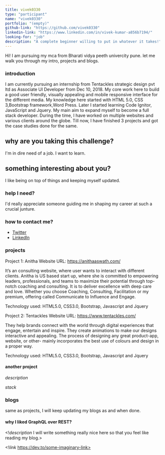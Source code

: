 ```yaml
---
title: vivek0330
type: "participant"
name: "vivek0330"
portfolio: "(empty)"
github-link: "https://github.com/vivek0330"
linkedin-link: "https://www.linkedin.com/in/vivek-kumar-a856b7194/"
looking-for: "job"
description: "A complete beginner willing to put in whatever it takes!"
---
```


Hi! I am pursuing my mca from Bharati vidya peeth univercity pune. let me walk you through my intro, projects and blogs.

### introduction

I am currently pursuing an internship from Tentackles strategic design pvt ltd as Associate UI Developer from Dec 10, 2018. My core work here to build a good user friendly, visually appealing and mobile responsive interface for the different media. My knowledge here started with HTML 5.0, CSS 3,Bootstrap framework,Word Press. Later I started learning Code Ignitor, JavaScript and Jquery. My main aim to expand myself to become a full stack developer.
During the time, I have worked on multiple websites and various clients around the globe. Till now, I have finished 3 projects and got the case studies done for the same.

## why are you taking this challenge?

I'm in dire need of a job.
I want to learn.

## something interesting about you?

I like being on top of things and keeping myself updated.

### help I need?

I'd really appreciate someone guiding me in shaping my career at such a crucial junture.

### how to contact me?

- [Twitter](https://twitter.com/home?lang=en)
- [LinkedIn](https://www.linkedin.com/in/vivek-kumar-a856b7194/)

### projects

Project 1: Anitha Website
URL: https://anithaaswath.com/

It’s an consulting website, where user wants to interact with different clients. Anitha is US based start up, where she is committed to empowering leaders, professionals, and teams to maximize their potential through top-notch coaching and consulting. It is to deliver excellence with deep care and love. Whether you choose Coaching, Consulting, Facilitation or my premium, offering called Communicate to Influence and Engage.

Technology used: HTML5.0, CSS3.0, Bootstrap, Javascript and Jquery

Project 2: Tentackles Website
URL: https://www.tentackles.com/

They help brands connect with the world through digital experiences that engage, entertain and inspire. They create animations to make our designs interactive and appealing. The process of designing any great product-app, website, or other- mainly incorporates the best use of colours and design in a proper way.

Technology used: HTML5.0, CSS3.0, Bootstrap, Javascript and Jquery

#### another project

_description_

_stack_

### blogs

same as projects, I will keep updating my blogs as and when done.

#### why I liked GraphQL over REST?

<!_description_ I will write something really nice here so that you feel like reading my blog.>

<!_link_ https://dev.to/some-imaginary-link>
